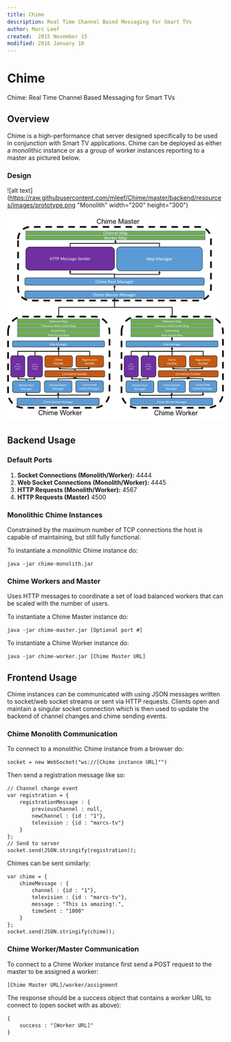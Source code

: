 ```yaml
---
title: Chime
description: Real Time Channel Based Messaging for Smart TVs
author: Marc Leef
created:  2015 November 15
modified: 2016 January 10
---
```


# Chime
Chime: Real Time Channel Based Messaging for Smart TVs

## Overview
Chime is a high-performance chat server designed specifically to be used in conjunction with Smart TV applications. Chime can be deployed as either a monolithic instance or as a group of worker instances reporting to a master as pictured below.

### Design
![alt text](https://raw.githubusercontent.com/mleef/Chime/master/backend/resources/images/prototype.png "Monolith" width="200" height="300")

![alt text](https://raw.githubusercontent.com/mleef/Chime/master/backend/resources/images/final.png "Worker/Master")

## Backend Usage

### Default Ports
1. **Socket Connections (Monolith/Worker):**
	4444
2. **Web Socket Connections (Monolith/Worker):**
	4445
3. **HTTP Requests (Monolith/Worker):**
	4567
4. **HTTP Requests (Master)**
	4500

### Monolithic Chime Instances

Constrained by the maximum number of TCP connections the host is capable of maintaining, but still fully functional.

To instantiate a monolithic Chime instance do:

```
java -jar chime-monolith.jar
```

### Chime Workers and Master

Uses HTTP messages to coordinate a set of load balanced workers that can be scaled with the number of users.

To instantiate a Chime Master instance do:

```
java -jar chime-master.jar [Optional port #]
```

To instantiate a Chime Worker instance do:

```
java -jar chime-worker.jar [Chime Master URL]
```

## Frontend Usage

Chime instances can be communicated with using JSON messages written to socket/web socket streams or sent via HTTP requests. Clients open and maintain
a singular socket connection which is then used to update the backend of channel changes and chime sending events. 


### Chime Monolith Communication

To connect to a monolithic Chime instance from a browser do:

```
socket = new WebSocket("ws://[Chime instance URL]"")
```

Then send a registration message like so:

```
// Channel change event
var registration = {
    registrationMessage : {
        previousChannel : null,
        newChannel : {id : "1"},
        television : {id : "marcs-tv"}
    }
};
// Send to server
socket.send(JSON.stringify(registration));
```

Chimes can be sent similarly:
```
var chime = {
    chimeMessage : {
        channel : {id : "1"},
        television : {id : "marcs-tv"},
        message : "This is amazing!.",
        timeSent : "1000"
    }
};
socket.send(JSON.stringify(chime));
```

### Chime Worker/Master Communication

To connect to a Chime Worker instance first send a POST request to the master to be assigned a worker:
```
[Chime Master URL]/worker/assignment
```

The response should be a success object that contains a worker URL to connect to (open socket with as above):
```
{
    success : "[Worker URL]"
}
```

